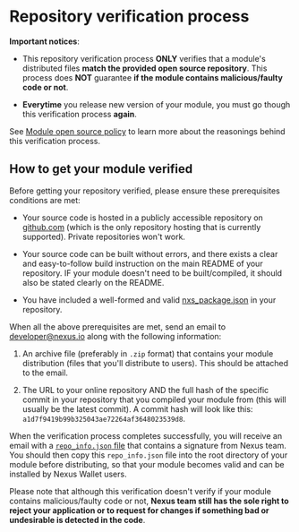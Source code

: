 # Repository verification process

**Important notices**:

- This repository verification process **ONLY** verifies that a module's distributed files **match the provided open source repository**. This process does **NOT** guarantee **if the module contains malicious/faulty code or not**.

- **Everytime** you release new version of your module, you must go though this verification process **again**.

See [Module open source policy](./module-security.md#module-open-source-policy) to learn more about the reasonings behind this verification process.

## How to get your module verified

Before getting your repository verified, please ensure these prerequisites conditions are met:

- Your source code is hosted in a publicly accessible repository on [github.com](https://github.com/) (which is the only repository hosting that is currently supported). Private repositories won't work.

- Your source code can be built without errors, and there exists a clear and easy-to-follow build instruction on the main README of your repository. IF your module doesn't need to be built/compiled, it should also be stated clearly on the README.

- You have included a well-formed and valid [nxs_package.json](./nxs_package.json.md) in your repository.

When all the above prerequisites are met, send an email to [developer@nexus.io](mailto:developer@nexus.io) along with the following information:

1. An archive file (preferably in `.zip` format) that contains your module distribution (files that you'll distribute to users). This should be attached to the email.

2. The URL to your online repository AND the full hash of the specific commit in your repository that you compiled your module from (this will usually be the latest commit). A commit hash will look like this: `a1d7f9419b99b325043ae72264af3648023539d8`.

When the verification process completes successfully, you will receive an email with a [`repo_info.json` file](./repo_info.json.md) that contains a signature from Nexus team. You should then copy this `repo_info.json` file into the root directory of your module before distributing, so that your module becomes valid and can be installed by Nexus Wallet users.

Please note that although this verification doesn't verify if your module contains malicious/faulty code or not, **Nexus team still has the sole right to reject your application or to request for changes if something bad or undesirable is detected in the code**.
